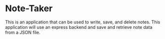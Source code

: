 # Note-Taker

This is an application that can be used to write, save, and delete notes. This application will use an express backend and save and retrieve note data from a JSON file.
